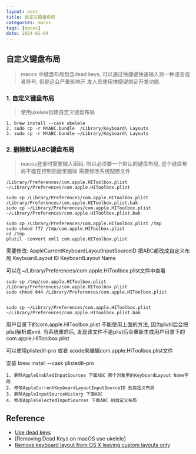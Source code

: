 ```yaml
---
layout: post
title: 自定义键盘布局
categories: macos
tags: [macos]
date: 2024-01-04
---
```


## 自定义键盘布局

> macos 中键盘布局包含dead keys, 可以通过快捷键快速输入另一种语言或者符号, 但是这会严重影响开
> 发人员使用快捷键绑定开发功能.

### 1. 自定义键盘布局

> 使用ukelele创建自定义键盘布局

    1. brew install --cask ukelele
    2. sudo cp -r MYABC.bundle  /Library/Keyboard\ Layouts
    3. sudo cp -r MYABC.bundle ~/Library/Keyboard\ Layouts

### 2. 删除默认ABC键盘布局

> macos登录时需要输入密码, 所以必须要一个默认的键盘布局, 这个键盘布局不能在控制面版里删除
> 需要修改系统配置文件

    /Library/Preferences/com.apple.HIToolbox.plist
    ~/Library/Preferences/com.apple.HIToolbox.plist

    sudo cp /Library/Preferences/com.apple.HIToolbox.plist /Library/Preferences/com.apple.HIToolbox.plist.bak
    sudo cp ~/Library/Preferences/com.apple.HIToolbox.plist ~/Library/Preferences/com.apple.HIToolbox.plist.bak

    sudo cp /Library/Preferences/com.apple.HIToolbox.plist /tmp
    sudo chmod 777 /tmp/com.apple.HIToolbox.plist
    cd /tmp
    plutil -convert xml1 com.apple.HIToolbox.plist 

需要修改:
    AppleCurrentKeyboardLayoutInputSourceID
    把ABC都改成自定义布局
    KeyboardLayout ID  KeyboardLayout Name

可以在~/Library/Preferences/com.apple.HIToolbox.plist文件中查看

    sudo cp /tmp/com.apple.HIToolbox.plist /Library/Preferences/com.apple.HIToolbox.plist
    sudo chmod 644 /Library/Preferences/com.apple.HIToolbox.plist


    sudo cp ~/Library/Preferences/com.apple.HIToolbox.plist ~/Library/Preferences/com.apple.HIToolbox.plist.bak

用户目录下的com.apple.HIToolbox.plist 不能使用上面的方法, 因为plutil后会把plist解析成xml.
当系统重启后, 发现该文件不是plist后会重新生成用户目录下的com.apple.HIToolbox.plist

可以使用plistedit-pro 或者 xcode来编辑com.apple.HIToolbox.plist文件

安装 
    brew install --cask plistedit-pro

    1. 删除AppleEnabledInputSources 下面ABC 那个对象里的KeyboardLayout Name字段
    2. 修改AppleCurrentKeyboardLayoutInputSourceID 到自定义布局
    3. 删除AppleInputSourceHistory 下面ABC
    4. 修改AppleSelectedInputSources 下面ABC 到自定义布局


## Reference
+ [Use dead keys](https://support.apple.com/en-mn/guide/mac-help/mh27474/mac)
+ [Removing Dead Keys on macOS use ukelele]
+ [Remove keyboard layout from OS X leaving custom layouts only](https://superuser.com/questions/712306/remove-keyboard-layout-from-os-x-leaving-custom-layouts-only)
